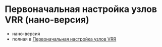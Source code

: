 # Первоначальная настройка узлов VRR (нано-версия)
- нано-версия
- полная в [Первоначальная настройка узлов VRR](obsidian://open?vault=MainVault&file=AAXXX%2FVRR%20System%2FLinux-based%20%D0%B8%20%D0%B8%D0%BD%D1%84%D1%80%D0%B0%2F%D0%9F%D0%B5%D1%80%D0%B2%D0%BE%D0%BD%D0%B0%D1%87%D0%B0%D0%BB%D1%8C%D0%BD%D0%B0%D1%8F%20%D0%BD%D0%B0%D1%81%D1%82%D1%80%D0%BE%D0%B9%D0%BA%D0%B0%20%D1%83%D0%B7%D0%BB%D0%BE%D0%B2%20VRR)
